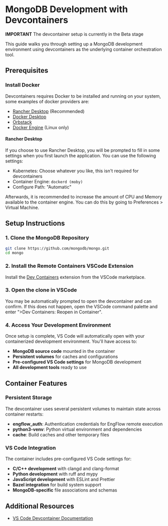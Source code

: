 # MongoDB Development with Devcontainers

**IMPORTANT** The devcontainer setup is currently in the Beta stage

This guide walks you through setting up a MongoDB development environment using devcontainers as the underlying container orchestration tool.

## Prerequisites

### Install Docker

Devcontainers requires Docker to be installed and running on your system, some examples of docker providers are:

- [Rancher Desktop](https://rancherdesktop.io/) (Recommended)
- [Docker Desktop](https://www.docker.com/products/docker-desktop/)
- [Orbstack](https://orbstack.dev/)
- [Docker Engine](https://docs.docker.com/engine/install/) (Linux only)

#### Rancher Desktop

If you choose to use Rancher Desktop, you will be prompted to fill in some settings when you first launch the application. You can use the following settings:

- Kubernetes: Choose whatever you like, this isn't required for devcontainers
- Container Engine: `dockerd (moby)`
- Configure Path: "Automatic"

Afterwards, it is recommended to increase the amount of CPU and Memory available to the container engine. You can do this by going to Preferences > Virtual Machine.

## Setup Instructions

### 1. Clone the MongoDB Repository

```bash
git clone https://github.com/mongodb/mongo.git
cd mongo
```

### 2. Install the Remote Containers VSCode Extension

Install the [Dev Containers](https://marketplace.visualstudio.com/items?itemName=ms-vscode-remote.remote-containers) extension from the VSCode marketplace.

### 3. Open the clone in VSCode

You may be automatically prompted to open the devcontainer and can confirm. If this does not happen, open the VSCode command palette and enter ">Dev Containers: Reopen in Container".

### 4. Access Your Development Environment

Once setup is complete, VS Code will automatically open with your containerized development environment. You'll have access to:

- **MongoDB source code** mounted in the container
- **Persistent volumes** for caches and configurations
- **Pre-configured VS Code settings** for MongoDB development
- **All development tools** ready to use

## Container Features

### Persistent Storage

The devcontainer uses several persistent volumes to maintain state across container restarts:

- **engflow_auth**: Authentication credentials for EngFlow remote execution
- **python3-venv**: Python virtual environment and dependencies
- **cache**: Build caches and other temporary files

### VS Code Integration

The container includes pre-configured VS Code settings for:

- **C/C++ development** with clangd and clang-format
- **Python development** with ruff and mypy
- **JavaScript development** with ESLint and Prettier
- **Bazel integration** for build system support
- **MongoDB-specific** file associations and schemas

## Additional Resources

- [VS Code Devcontainer Documentation](https://code.visualstudio.com/docs/devcontainers/containers)
